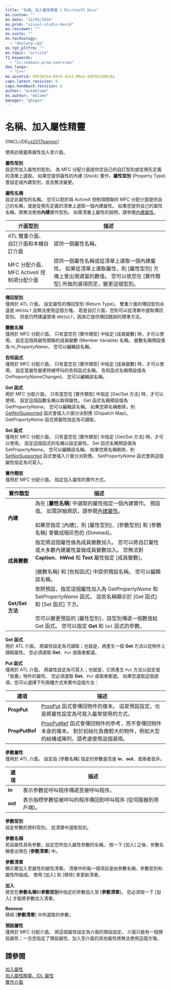 ```yaml
---
title: "名稱、加入屬性精靈 | Microsoft Docs"
ms.custom: ""
ms.date: "12/05/2016"
ms.prod: "visual-studio-dev14"
ms.reviewer: ""
ms.suite: ""
ms.technology: 
  - "devlang-cpp"
ms.tgt_pltfrm: ""
ms.topic: "article"
f1_keywords: 
  - "vc.codewiz.prop.overview"
dev_langs: 
  - "C++"
ms.assetid: 0453b7ea-89cb-41a1-80a2-d45f61589c0a
caps.latest.revision: 6
caps.handback.revision: 6
author: "mikeblome"
ms.author: "mblome"
manager: "ghogen"
---
```

# 名稱、加入屬性精靈
[!INCLUDE[vs2017banner](../assembler/inline/includes/vs2017banner.md)]

使用此精靈將屬性加入至介面。  
  
 **屬性型別**  
 設定所加入屬性的型別。  為 MFC 分配介面提供您自己的自訂型別或從預先定義的清單上選取。  如果您提供屬性的內建 \(Stock\) 實作，**屬性型別** \(Property Type\) 會設定成內建型別，並且無法變更。  
  
 **屬性名稱**  
 設定此屬性的名稱。  您可以對於與 ActiveX 控制項關聯的 MFC 分配介面提供自己的名稱，或是從預先定義的清單上選取一個內建屬性。  如果您提供自己的屬性名稱，將無法使用**內建**實作型別。  如需清單上屬性的說明，請參閱[內建屬性](../ide/stock-properties.md)。  
  
|介面型別|描述|  
|----------|--------|  
|ATL 雙重介面、自訂介面和本機自訂介面|提供一個屬性名稱。|  
|MFC 分配介面、MFC ActiveX 控制項分配介面|提供一個屬性名稱或從清單上選取一個內建屬性。  如果從清單上選取屬性，則 \[屬性型別\] 方塊上會出現適當的數值。  您可以依您在 \[實作類型\] 所做的選項而定，變更這個型別。|  
  
 **傳回型別**  
 僅用於 ATL 介面。  設定屬性的傳回型別 \(Return Type\)。  雙重介面的傳回型別永遠是 `HRESULT` 且無法使用這個方塊。  若是自訂介面，您則可以從清單中選取傳回型別。  但是仍然建議使用 `HRESULT`，因為它提供傳回錯誤的標準方法。  
  
 **變數名稱**  
 僅用於 MFC 分配介面。  只有當您在 \[實作類型\] 中指定 \[成員變數\] 時，才可以使用。  設定這個與屬性關聯的成員變數 \(Member Variable\) 名稱。  變數名稱預設值為 m\_*PropertyName*。  您可以編輯該名稱。  
  
 **告知函式**  
 僅用於 MFC 分配介面。  只有當您在 \[實作類型\] 中指定 \[成員變數\] 時，才可以使用。  設定當屬性變更時被呼叫的告知函式名稱。  告知函式名稱預設值為 On*PropertyName*Changed。  您可以編輯該名稱。  
  
 **Get 函式**  
 用於 MFC 分配介面。  只有當您在 \[實作類型\] 中指定 \[Get\/Set 方法\] 時，才可以使用。  設定這個函數名稱以取得屬性。  Get 函式名稱預設值為 Get*PropertyName*。  您可以編輯該名稱。  如果您將名稱刪除，則 [GetNotSupported](../Topic/COleControl::GetNotSupported.md) 函式會插入介面分派對應 \(Dispatch Map\)。  Get*PropertyName* 函式將屬性指定為可讀取。  
  
 **Set 函式**  
 僅用於 MFC 分配介面。  只有當您在 \[實作類型\] 中指定 \[Get\/Set 方法\] 時，才可以使用。  設定這個函式的名稱以設定屬性。  Set 函式名稱預設值為 Set*PropertyName*。  您可以編輯該名稱。  如果您將名稱刪除，則 [SetNotSupported](../Topic/COleControl::SetNotSupported.md) 函式會插入介面分派對應。  Set*PropertyName* 函式會將這個屬性指定為可寫入。  
  
 **實作類型**  
 僅用於 MFC 分配介面。  指定加入屬性的實作方式。  
  
|實作類型|描述|  
|----------|--------|  
|**內建**|為在 \[**屬性名稱**\] 中選取的屬性指定一個內建實作。  預設值。  如需詳細資訊，請參閱[內建屬性](../ide/stock-properties.md)。<br /><br /> 如果您指定 \[內建\]，則 \[屬性型別\]、\[參數型別\] 和 \[參數名稱\] 會變成暗灰色的 \(Dimmed\)。|  
|**成員變數**|指定將這個屬性做為成員變數加入。  您可以將自訂屬性或大多數內建屬性當做成員變數加入。  您無法對 **Caption**、**hWnd** 和 **Text** 屬性指定 \[成員變數\]。<br /><br /> \[變數名稱\] 和 \[告知函式\] 中提供預設名稱。  您可以編輯該名稱。|  
|**Get\/Set 方法**|依照預設，指定這個屬性加入為 Get*PropertyName* 和 Set*PropertyName* 函式。  這些名稱顯示於 \[Get 函式\] 和 \[Set 函式\] 下方。<br /><br /> 您可以變更預設的 \[屬性型別\]，該型別傳遞一個數值給 Get 函式。  您可以指定 **Get** 和 `Set` 函式的參數。|  
  
 **Get 函式**  
 用於 ATL 介面。  將屬性設定為可讀取；也就是，將產生一個 **Get** 方法以從物件上擷取屬性。  您必須選取 **Get**、`Put` 或兩者都選。  
  
 **Put 函式**  
 僅用於 ATL 介面。  將屬性設定為可寫入；也就是，它將產生 `Put` 方法以設定或「放置」物件的屬性。  您必須選取 **Get**、`Put` 或兩者都選。  如果您選取這個選項，您可以選擇下列兩種方式來實作這個方法：  
  
|選項|描述|  
|--------|--------|  
|**PropPut**|[PropPut](../windows/propput.md) 函式會傳回物件的複本。  這是預設設定，也是將屬性設定為可寫入最常使用的方式。|  
|**PropPutRef**|[PropPutRef](../windows/propputref.md) 函式會傳回物件的參考，而不會傳回物件本身的複本。  對於初始化負擔較大的物件，例如大型的結構或陣列，請考慮使用這個選項。|  
  
 **參數屬性**  
 僅用於 ATL 介面。  設定由 \[參數名稱\] 指定的參數是否是 **in**、**out**、或兩者皆非。  
  
|選項|描述|  
|--------|--------|  
|**in**|表示參數從呼叫程序傳遞至被呼叫程序。|  
|**out**|表示指標參數從被呼叫的程序傳回到呼叫程序 \(從伺服器到用戶端\)。|  
  
 **參數型別**  
 設定參數的資料型別。  從清單中選取型別。  
  
 **參數名稱**  
 若該屬性具有參數，設定您所加入屬性參數的名稱。  按一下 \[加入\] 之後，參數名稱會出現在 \[**參數清單**\] 中。  
  
 **參數清單**  
 顯示要加入至屬性的屬性清單。  清單中的每一個項目是由參數名稱、參數型別和屬性所組成。  使用 \[加入\] 和 \[移除\] 來更新清單。  
  
 **加入**  
 將您在**參數名稱**和**參數型別**中指定的參數加入至 \[**參數清單**\]。  您必須按一下 \[加入\] 才能將參數加入清單。  
  
 **Remove**  
 移除 \[**參數清單**\] 中所選取的參數。  
  
 **預設屬性**  
 僅用於 MFC 分配介面。  將這個屬性設定為介面的預設設定。  介面只能有一個預設屬性；一旦您指定了預設屬性，加入至介面的其他屬性將無法使用這個方塊。  
  
## 請參閱  
 [加入屬性](../ide/adding-a-property-visual-cpp.md)   
 [加入屬性精靈、IDL 屬性](../ide/idl-attributes-add-property-wizard.md)   
 [實作介面](../ide/implementing-an-interface-visual-cpp.md)